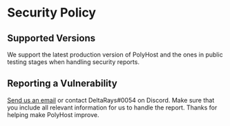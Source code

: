 # Security Policy

## Supported Versions
We support the latest production version of PolyHost and the ones in public testing stages when handling security reports.

## Reporting a Vulnerability

[Send us an email](mailto:support@polyhost.org?subject=PolyHost%20Security%20Report) or contact DeltaRays#0054 on Discord.
Make sure that you include all relevant information for us to handle the report. Thanks for helping make PolyHost improve.
